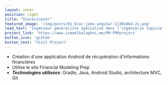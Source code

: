```yaml
---
layout: inner
position: right
title: "Stocksinator"
featured_image: '/img/posts/01_bloc-jams-angular-1130x864-2x.png'
lead_text: "Ingénieur généraliste spécialisé dans l'ingénierie logicielle"
project_link: 'https://www.ismaelbalaghni.me/PM-FMPproject'
button_icon: 'github'
button_text: 'Visit Project'
---
```

- Création d'une application Android de récupération d'informations financières
- Utilise le site Financial Modeling Prep
- **_Technologies utilisées_**: Gradle, Java, Android Studio, architecture MVC, Git